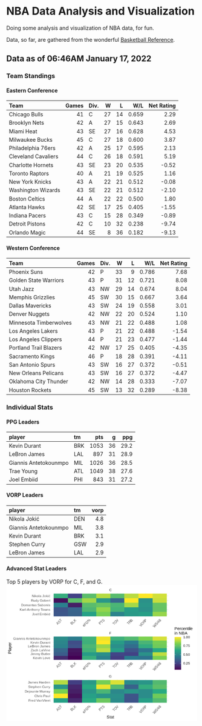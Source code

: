 # NBA Data Analysis and Visualization

Doing some analysis and visualization of NBA data, for fun.

Data, so far, are gathered from the wonderful [Basketball
Reference](https://www.basketball-reference.com/).

## Data as of 06:46AM January 17, 2022

### Team Standings

#### Eastern Conference

| Team                | Games | Div. |  W |  L |   W/L | Net Rating |
| :------------------ | ----: | :--- | -: | -: | ----: | ---------: |
| Chicago Bulls       |    41 | C    | 27 | 14 | 0.659 |       2.29 |
| Brooklyn Nets       |    42 | A    | 27 | 15 | 0.643 |       2.69 |
| Miami Heat          |    43 | SE   | 27 | 16 | 0.628 |       4.53 |
| Milwaukee Bucks     |    45 | C    | 27 | 18 | 0.600 |       3.87 |
| Philadelphia 76ers  |    42 | A    | 25 | 17 | 0.595 |       2.13 |
| Cleveland Cavaliers |    44 | C    | 26 | 18 | 0.591 |       5.19 |
| Charlotte Hornets   |    43 | SE   | 23 | 20 | 0.535 |     \-0.52 |
| Toronto Raptors     |    40 | A    | 21 | 19 | 0.525 |       1.16 |
| New York Knicks     |    43 | A    | 22 | 21 | 0.512 |     \-0.08 |
| Washington Wizards  |    43 | SE   | 22 | 21 | 0.512 |     \-2.10 |
| Boston Celtics      |    44 | A    | 22 | 22 | 0.500 |       1.80 |
| Atlanta Hawks       |    42 | SE   | 17 | 25 | 0.405 |     \-1.55 |
| Indiana Pacers      |    43 | C    | 15 | 28 | 0.349 |     \-0.89 |
| Detroit Pistons     |    42 | C    | 10 | 32 | 0.238 |     \-9.74 |
| Orlando Magic       |    44 | SE   |  8 | 36 | 0.182 |     \-9.13 |

#### Western Conference

| Team                   | Games | Div. |  W |  L |   W/L | Net Rating |
| :--------------------- | ----: | :--- | -: | -: | ----: | ---------: |
| Phoenix Suns           |    42 | P    | 33 |  9 | 0.786 |       7.68 |
| Golden State Warriors  |    43 | P    | 31 | 12 | 0.721 |       8.08 |
| Utah Jazz              |    43 | NW   | 29 | 14 | 0.674 |       8.04 |
| Memphis Grizzlies      |    45 | SW   | 30 | 15 | 0.667 |       3.64 |
| Dallas Mavericks       |    43 | SW   | 24 | 19 | 0.558 |       3.01 |
| Denver Nuggets         |    42 | NW   | 22 | 20 | 0.524 |       1.10 |
| Minnesota Timberwolves |    43 | NW   | 21 | 22 | 0.488 |       1.08 |
| Los Angeles Lakers     |    43 | P    | 21 | 22 | 0.488 |     \-1.54 |
| Los Angeles Clippers   |    44 | P    | 21 | 23 | 0.477 |     \-1.44 |
| Portland Trail Blazers |    42 | NW   | 17 | 25 | 0.405 |     \-4.35 |
| Sacramento Kings       |    46 | P    | 18 | 28 | 0.391 |     \-4.11 |
| San Antonio Spurs      |    43 | SW   | 16 | 27 | 0.372 |     \-0.51 |
| New Orleans Pelicans   |    43 | SW   | 16 | 27 | 0.372 |     \-4.47 |
| Oklahoma City Thunder  |    42 | NW   | 14 | 28 | 0.333 |     \-7.07 |
| Houston Rockets        |    45 | SW   | 13 | 32 | 0.289 |     \-8.38 |

### Individual Stats

#### PPG Leaders

| player                | tm  |  pts |  g |  ppg |
| :-------------------- | :-- | ---: | -: | ---: |
| Kevin Durant          | BRK | 1053 | 36 | 29.2 |
| LeBron James          | LAL |  897 | 31 | 28.9 |
| Giannis Antetokounmpo | MIL | 1026 | 36 | 28.5 |
| Trae Young            | ATL | 1049 | 38 | 27.6 |
| Joel Embiid           | PHI |  843 | 31 | 27.2 |

#### VORP Leaders

| player                | tm  | vorp |
| :-------------------- | :-- | ---: |
| Nikola Jokić          | DEN |  4.8 |
| Giannis Antetokounmpo | MIL |  3.8 |
| Kevin Durant          | BRK |  3.1 |
| Stephen Curry         | GSW |  2.9 |
| LeBron James          | LAL |  2.9 |

#### Advanced Stat Leaders

Top 5 players by VORP for C, F, and G.
![](README_files/figure-gfm/README-unnamed-chunk-7-1.png)<!-- -->
